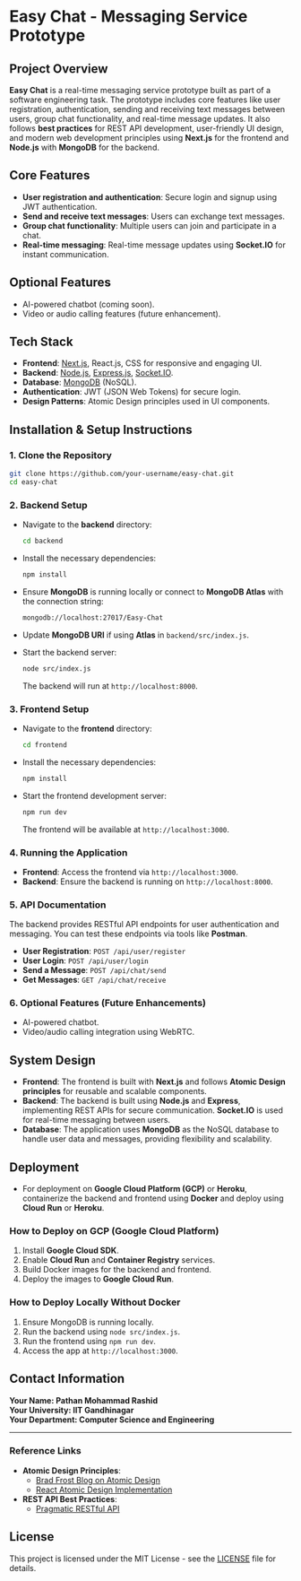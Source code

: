 
# Easy Chat - Messaging Service Prototype

## Project Overview

**Easy Chat** is a real-time messaging service prototype built as part of a software engineering task. The prototype includes core features like user registration, authentication, sending and receiving text messages between users, group chat functionality, and real-time message updates. It also follows **best practices** for REST API development, user-friendly UI design, and modern web development principles using **Next.js** for the frontend and **Node.js** with **MongoDB** for the backend.

## Core Features

- **User registration and authentication**: Secure login and signup using JWT authentication.
- **Send and receive text messages**: Users can exchange text messages.
- **Group chat functionality**: Multiple users can join and participate in a chat.
- **Real-time messaging**: Real-time message updates using **Socket.IO** for instant communication.

## Optional Features

- AI-powered chatbot (coming soon).
- Video or audio calling features (future enhancement).

## Tech Stack

- **Frontend**: [Next.js](https://nextjs.org/), React.js, CSS for responsive and engaging UI.
- **Backend**: [Node.js](https://nodejs.org/), [Express.js](https://expressjs.com/), [Socket.IO](https://socket.io/).
- **Database**: [MongoDB](https://www.mongodb.com/) (NoSQL).
- **Authentication**: JWT (JSON Web Tokens) for secure login.
- **Design Patterns**: Atomic Design principles used in UI components.

## Installation & Setup Instructions

### 1. Clone the Repository
```bash
git clone https://github.com/your-username/easy-chat.git
cd easy-chat
```

### 2. Backend Setup
- Navigate to the **backend** directory:
  ```bash
  cd backend
  ```
- Install the necessary dependencies:
  ```bash
  npm install
  ```
- Ensure **MongoDB** is running locally or connect to **MongoDB Atlas** with the connection string:
  ```bash
  mongodb://localhost:27017/Easy-Chat
  ```
- Update **MongoDB URI** if using **Atlas** in `backend/src/index.js`.

- Start the backend server:
  ```bash
  node src/index.js
  ```
  The backend will run at `http://localhost:8000`.

### 3. Frontend Setup
- Navigate to the **frontend** directory:
  ```bash
  cd frontend
  ```
- Install the necessary dependencies:
  ```bash
  npm install
  ```
- Start the frontend development server:
  ```bash
  npm run dev
  ```
  The frontend will be available at `http://localhost:3000`.

### 4. Running the Application
- **Frontend**: Access the frontend via `http://localhost:3000`.
- **Backend**: Ensure the backend is running on `http://localhost:8000`.

### 5. API Documentation
The backend provides RESTful API endpoints for user authentication and messaging. You can test these endpoints via tools like **Postman**.

- **User Registration**: `POST /api/user/register`
- **User Login**: `POST /api/user/login`
- **Send a Message**: `POST /api/chat/send`
- **Get Messages**: `GET /api/chat/receive`

### 6. Optional Features (Future Enhancements)
- AI-powered chatbot.
- Video/audio calling integration using WebRTC.

## System Design

- **Frontend**: The frontend is built with **Next.js** and follows **Atomic Design principles** for reusable and scalable components.
- **Backend**: The backend is built using **Node.js** and **Express**, implementing REST APIs for secure communication. **Socket.IO** is used for real-time messaging between users.
- **Database**: The application uses **MongoDB** as the NoSQL database to handle user data and messages, providing flexibility and scalability.

## Deployment

- For deployment on **Google Cloud Platform (GCP)** or **Heroku**, containerize the backend and frontend using **Docker** and deploy using **Cloud Run** or **Heroku**.

### How to Deploy on GCP (Google Cloud Platform)
1. Install **Google Cloud SDK**.
2. Enable **Cloud Run** and **Container Registry** services.
3. Build Docker images for the backend and frontend.
4. Deploy the images to **Google Cloud Run**.

### How to Deploy Locally Without Docker
1. Ensure MongoDB is running locally.
2. Run the backend using `node src/index.js`.
3. Run the frontend using `npm run dev`.
4. Access the app at `http://localhost:3000`.

## Contact Information
**Your Name: Pathan Mohammad Rashid**  
**Your University: IIT Gandhinagar**  
**Your Department: Computer Science and Engineering**

---

### Reference Links
- **Atomic Design Principles**:
  - [Brad Frost Blog on Atomic Design](https://bradfrost.com/blog/post/atomic-web-design/)
  - [React Atomic Design Implementation](https://github.com/danilowoz/react-atomic-design)
- **REST API Best Practices**:
  - [Pragmatic RESTful API](https://www.vinaysahni.com/best-practices-for-a-pragmatic-restful-api)

## License
This project is licensed under the MIT License - see the [LICENSE](LICENSE) file for details.
